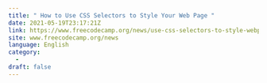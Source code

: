```yaml
---
title: " How to Use CSS Selectors to Style Your Web Page "
date: 2021-05-19T23:17:21Z
link: https://www.freecodecamp.org/news/use-css-selectors-to-style-webpage/?utm_medium=RSS&utm_source=news.12bit.vn
site: www.freecodecamp.org/news
language: English
category:
  -   
draft: false
---
```

